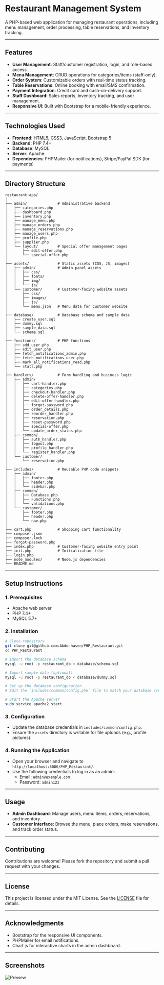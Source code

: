 # Restaurant Management System

A PHP-based web application for managing restaurant operations, including menu management, order processing, table reservations, and inventory tracking.

---

## Features

- **User Management**: Staff/customer registration, login, and role-based access.
- **Menu Management**: CRUD operations for categories/items (staff-only).
- **Order System**: Customizable orders with real-time status tracking.
- **Table Reservations**: Online booking with email/SMS confirmation.
- **Payment Integration**: Credit card and cash-on-delivery support.
- **Staff Dashboard**: Sales reports, inventory tracking, and user management.
- **Responsive UI**: Built with Bootstrap for a mobile-friendly experience.

---

## Technologies Used

- **Frontend**: HTML5, CSS3, JavaScript, Bootstrap 5
- **Backend**: PHP 7.4+
- **Database**: MySQL
- **Server**: Apache
- **Dependencies**: PHPMailer (for notifications), Stripe/PayPal SDK (for payments)

---

## Directory Structure

```
restaurant-app/
│
├── admin/              # Administrative backend
│   ├── categories.php
│   ├── dashboard.php
│   ├── inventory.php
│   ├── manage_menu.php
│   ├── manage_orders.php
│   ├── manage_reservations.php
│   ├── manage_users.php
│   ├── profile.php
│   ├── supplier.php
│   └── layout/         # Special offer management pages
│       ├── edit-offer.php
│       └── special-offer.php
│
├── assets/             # Static assets (CSS, JS, images)
│   ├── admin/          # Admin panel assets
│   │   ├── css/
│   │   ├── fonts/
│   │   ├── img/
│   │   └── js/
│   └── customer/       # Customer-facing website assets
│       ├── css/
│       ├── images/
│       ├── js/
│       └── menu.json   # Menu data for customer website
│
├── database/           # Database schema and sample data
│   ├── create_user.sql
│   ├── dummy.sql
│   ├── sample_data.sql
│   └── schema.sql
│
├── functions/          # PHP functions
│   ├── add_user.php
│   ├── edit_user.php
│   ├── fetch_notifications_admin.php
│   ├── fetch_notifications_user.php
│   ├── mark_all_notifications_read.php
│   └── stats.php
│
├── handlers/           # Form handling and business logic
│   ├── admin/
│   │   ├── cart-handler.php
│   │   ├── categories.php
│   │   ├── checkout-handler.php
│   │   ├── delete-offer-handler.php
│   │   ├── edit-offer-handler.php
│   │   ├── forgot-password.php
│   │   ├── order_details.php
│   │   ├── reorder_handler.php
│   │   ├── reservation.php
│   │   ├── reset-password.php
│   │   ├── special-offer.php
│   │   └── update_order_status.php
│   ├── common/
│   │   ├── auth_handler.php
│   │   ├── logout.php
│   │   ├── profile_handler.php
│   │   └── register_handler.php
│   └── customer/
│       └── reservation.php
│
├── includes/           # Reusable PHP code snippets
│   ├── admin/
│   │   ├── footer.php
│   │   ├── header.php
│   │   └── sidebar.php
│   ├── common/
│   │   ├── Database.php
│   │   ├── Functions.php
│   │   └── validations.php
│   └── customer/
│       ├── footer.php
│       ├── header.php
│       └── nav.php
│
├── cart.php            # Shopping cart functionality
├── composer.json
├── composer.lock
├── forgot-password.php
├── index.php           # Customer-facing website entry point
├── init.php            # Initialization file
├── login.php
├── node_modules/       # Node.js dependencies
└── README.md
```

---

## Setup Instructions

### 1. Prerequisites

- Apache web server
- PHP 7.4+
- MySQL 5.7+

### 2. Installation

```bash
# Clone repository
git clone git@github.com:Abdo-hasen/PHP_Restaurant.git
cd PHP_Restaurant

# Import the database schema
mysql -u root -p restaurant_db < database/schema.sql

# Import sample data (optional)
mysql -u root -p restaurant_db < database/dummy.sql

# Set up the database configuration
# Edit the `includes/common/config.php` file to match your database credentials.

# Start the Apache server
sudo service apache2 start
```

### 3. Configuration

- Update the database credentials in `includes/common/config.php`.
- Ensure the `assets` directory is writable for file uploads (e.g., profile pictures).

### 4. Running the Application

- Open your browser and navigate to `http://localhost:8080/PHP_Restaurant/`.
- Use the following credentials to log in as an admin:
  - Email: `admin@example.com`
  - Password: `admin123`

---

## Usage

- **Admin Dashboard**: Manage users, menu items, orders, reservations, and inventory.
- **Customer Interface**: Browse the menu, place orders, make reservations, and track order status.

---

## Contributing

Contributions are welcome! Please fork the repository and submit a pull request with your changes.

---

## License

This project is licensed under the MIT License. See the [LICENSE](LICENSE) file for details.

---

## Acknowledgments

- Bootstrap for the responsive UI components.
- PHPMailer for email notifications.
- Chart.js for interactive charts in the admin dashboard.

---

## Screenshots

![Preview](assets/customer/images/preview.png)
